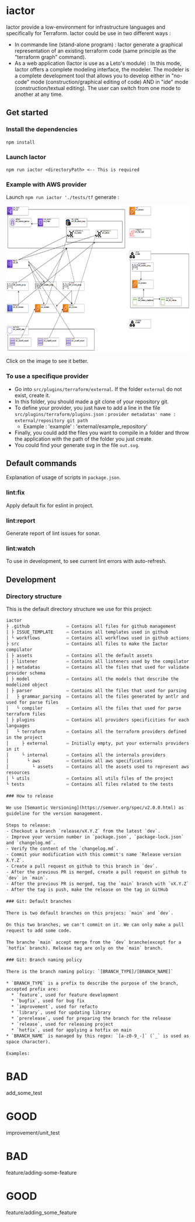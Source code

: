 # iactor

Iactor provide a low-environment for infrastructure languages and specifically for Terraform.
Iactor could be use in two different ways : 
 * In commande line (stand-alone program) : Iactor generate a graphical representation of an existing terraform code (same principle as the “terraform graph” command).
 * As a web application (Iactor is use as a Leto's module) : 
    In this mode, Iactor offers a complete modeling interface, the modeler.
    The modeler is a complete development tool that allows you to develop either in "no-code" mode (construction/graphical editing of code) AND in "ide" mode (construction/textual editing).
    The user can switch from one mode to another at any time.

## Get started 

### Install the dependencies

```
npm install
```

### Launch Iactor

```
npm run iactor <directoryPath> <-- This is required
```

### Example with AWS provider

Launch `npm run iactor './tests/tf` generate :

<div align="center">
    <img src="/src/assets/awsExampleReadme.PNG" width="800px" height="400px"</img> 
</div>

Click on the image to see it better.

### To use a specifique provider

 * Go into `src/plugins/terraform/external`. If the folder `external` do not exist, create it.
 * In this folder, you should made a git clone of your repository git.
 * To define your provider, you just have to add a line in the file `src/plugins/terraform/plugins.json` : `provider metadatas' name : external/repository git path`
   * Example : 'example' : 'external/example_repository'
 * Finally, you could add the files you want to compile in a folder and throw the application with the path of the folder you just create.
 * You could find your generate svg in the file `out.svg`.

## Default commands

Explanation of usage of scripts in `package.json`.

### lint:fix

Apply default fix for eslint in project.

### lint:report

Generate report of lint issues for sonar.

### lint:watch

To use in development, to see current lint errors with auto-refresh.

## Development

### Directory structure

This is the default directory structure we use for this project:

```
iactor
├ .github              ⇨ Contains all files for github management
│ ├ ISSUE_TEMPLATE     ⇨ Contains all templates used in github
│ └ workflows          ⇨ Contains all workflows used in github actions
├ src                  ⇨ Contains all files to make the Iactor compilator
│ ├ assets             ⇨ Contains all the default assets
│ ├ listener           ⇨ Contains all listeners used by the compilator
│ ├ metadatas          ⇨ Contains all the files that used for validate provider schema
│ ├ model              ⇨ Contains all the models that describe the modelized object 
│ ├ parser             ⇨ Contains all the files that used for parsing
│   ├ grammar_parsing  ⇨ Contains all the files generated by antlr and used for parse files
│   └ compiler         ⇨ Contains all the files that used for parse terraform files
│ ├ plugins            ⇨ Contains all providers specificities for each languages
│   └ terraform        ⇨ Contains all the terraform providers defined in the project
│     ├ external       ⇨ Initially empty, put your externals providers in it
│     └ internal       ⇨ Contains all the internals providers
│       └ aws          ⇨ Contains all aws specifications
│         └ assets     ⇨ Contains all the assets used to represent aws resources
│ └ utils              ⇨ Contains all utils files of the project
└ tests                ⇨ Contains all files related to the tests

### How to release

We use [Semantic Versioning](https://semver.org/spec/v2.0.0.html) as guideline for the version management.

Steps to release:
- Checkout a branch `release/vX.Y.Z` from the latest `dev`.
- Improve your version number in `package.json`, `package-lock.json` and `changelog.md`.
- Verify the content of the `changelog.md`.
- Commit your modification with this commit's name `Release version X.Y.Z`.
- Create a pull request on github to this branch in `dev`.
- After the previous PR is merged, create a pull request on github to `dev` in `main`.
- After the previous PR is merged, tag the `main` branch with `vX.Y.Z`
- After the tag is push, make the release on the tag in GitHub

### Git: Default branches

There is two default branches on this projecs: `main` and `dev`.

On this two branches, we can't commit on it. We can only make a pull request to add some code.

The branche `main` accept merge from the `dev` branche(except for a `hotfix` branch). Release tag are only on the `main` branch.

### Git: Branch naming policy

There is the branch naming policy: `[BRANCH_TYPE]/[BRANCH_NAME]`

* `BRANCH_TYPE` is a prefix to describe the purpose of the branch, accepted prefix are:
  * `feature`, used for feature development
  * `bugfix`, used for bug fix
  * `improvement`, used for refacto
  * `library`, used for updating library
  * `prerelease`, used for preparing the branch for the release
  * `release`, used for releasing project
  * `hotfix`, used for applying a hotfix on main
* `BRANCH_NAME` is managed by this regex: `[a-z0-9_-]` (`_` is used as space character).

Examples:

```
# BAD
add_some_test
# GOOD
improvement/unit_test

# BAD
feature/adding-some-feature
# GOOD
feature/adding_some_feature
```
